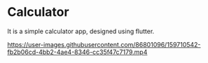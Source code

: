 # Calculator

It is a simple calculator app, designed using flutter.


https://user-images.githubusercontent.com/86801096/159710542-fb2b06cd-4bb2-4ae4-8346-cc35f47c7179.mp4

